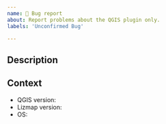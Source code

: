 ```yaml
---
name: 🐞 Bug report
about: Report problems about the QGIS plugin only.
labels: 'Unconfirmed Bug'

---
```


## Description

## Context
* QGIS version: 
* Lizmap version:
* OS: 
